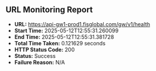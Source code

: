 ## URL Monitoring Report

- **URL:** https://api-gw1-prod1.fisglobal.com/gw/v1/health
- **Start Time:** 2025-05-12T12:55:31.260099
- **End Time:** 2025-05-12T12:55:31.381728
- **Total Time Taken:** 0.121629 seconds
- **HTTP Status Code:** 200
- **Status:** Success
- **Failure Reason:** N/A
